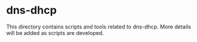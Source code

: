# dns-dhcp

This directory contains scripts and tools related to dns-dhcp. More details will be added as scripts are developed.
